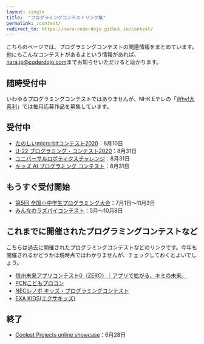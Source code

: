 ```yaml
---
layout: single
title:  "プログラミングコンテストリンク集"
permalink: /contest/
redirect_to: https://nara-coderdojo.github.io/contest/
---
```


こちらのページでは、プログラミングコンテストの関連情報をまとめています。他にもこんなコンテストがあるよという情報があれば、[nara.jp@coderdojo.com](mailto:nara.jp@coderdojo.com)までお知らせいただけると助かります。

## 随時受付中
いわゆるプログラミングコンテストではありませんが、NHK Eテレの「[Why!大喜利](https://www.nhk.or.jp/school/programming/oogiri/index.html)」では毎月応募作品を募集しています。

## 受付中

- [たのしいmicro:bitコンテスト2020](https://makezine.jp/blog/2020/06/microbitcontest2020.html)：8月10日
- [U-22 プログラミング・コンテスト2020](https://u22procon.com/)：8月31日
- [ユニバーサルロボティクスチャレンジ](http://urc21.org/)：8月31日
- [キッズ AI プログラミング コンテスト](https://japan.googleblog.com/2020/07/ai-kids-programming-contest.html)：8月31日

## もうすぐ受付開始

- [第5回 全国小中学生プログラミング大会](http://jjpc.jp/)：7月1日〜11月3日
- [みんなのラズパイコンテスト](https://project.nikkeibp.co.jp/pc/rpic/abstract.html)：5月〜10月8日

## これまでに開催されたプログラミングコンテストなど
こちらは過去に開催されたプログラミングコンテストなどのリンクです。今年も開催されるかどうかは現時点ではわかりませんが、チェックしておくとよいでしょう。

- [信州未来アプリコンテスト0（ZERO）｜アプリで拡がる、キミの未来。](https://shinshu-futureapp.net/)
- [PCNこどもプロコン](https://pcn.club/contest/)
- [NECレノボ キッズ・プログラミングコンテスト](https://nec-lenovo.jp/contest/)
- [EXA KIDS(エクサキッズ)](https://exa-kids.org/)

## 終了
- [Coolest Projects online showcase](/cpi2020/)：6月28日
